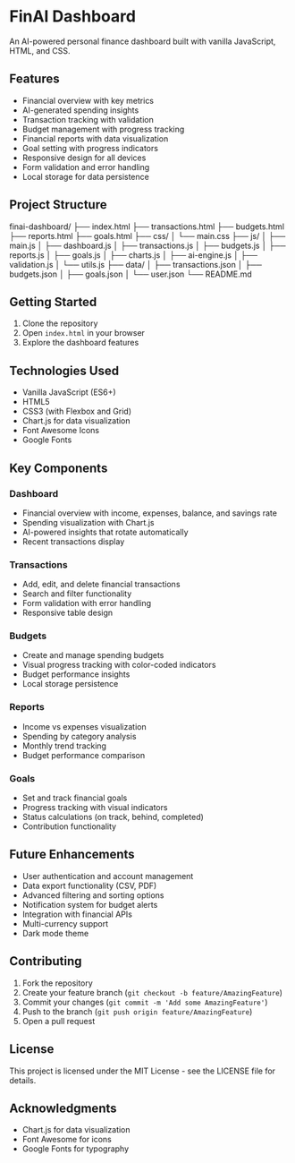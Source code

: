 # FinAI Dashboard

An AI-powered personal finance dashboard built with vanilla JavaScript, HTML, and CSS.

## Features

- Financial overview with key metrics
- AI-generated spending insights
- Transaction tracking with validation
- Budget management with progress tracking
- Financial reports with data visualization
- Goal setting with progress indicators
- Responsive design for all devices
- Form validation and error handling
- Local storage for data persistence

## Project Structure

finai-dashboard/
├── index.html
├── transactions.html
├── budgets.html
├── reports.html
├── goals.html
├── css/
│   └── main.css
├── js/
│   ├── main.js
│   ├── dashboard.js
│   ├── transactions.js
│   ├── budgets.js
│   ├── reports.js
│   ├── goals.js
│   ├── charts.js
│   ├── ai-engine.js
│   ├── validation.js
│   └── utils.js
├── data/
│   ├── transactions.json
│   ├── budgets.json
│   ├── goals.json
│   └── user.json
└── README.md

## Getting Started

1. Clone the repository
2. Open `index.html` in your browser
3. Explore the dashboard features

## Technologies Used

- Vanilla JavaScript (ES6+)
- HTML5
- CSS3 (with Flexbox and Grid)
- Chart.js for data visualization
- Font Awesome Icons
- Google Fonts

## Key Components

### Dashboard
- Financial overview with income, expenses, balance, and savings rate
- Spending visualization with Chart.js
- AI-powered insights that rotate automatically
- Recent transactions display

### Transactions
- Add, edit, and delete financial transactions
- Search and filter functionality
- Form validation with error handling
- Responsive table design

### Budgets
- Create and manage spending budgets
- Visual progress tracking with color-coded indicators
- Budget performance insights
- Local storage persistence

### Reports
- Income vs expenses visualization
- Spending by category analysis
- Monthly trend tracking
- Budget performance comparison

### Goals
- Set and track financial goals
- Progress tracking with visual indicators
- Status calculations (on track, behind, completed)
- Contribution functionality

## Future Enhancements

- User authentication and account management
- Data export functionality (CSV, PDF)
- Advanced filtering and sorting options
- Notification system for budget alerts
- Integration with financial APIs
- Multi-currency support
- Dark mode theme

## Contributing

1. Fork the repository
2. Create your feature branch (`git checkout -b feature/AmazingFeature`)
3. Commit your changes (`git commit -m 'Add some AmazingFeature'`)
4. Push to the branch (`git push origin feature/AmazingFeature`)
5. Open a pull request

## License

This project is licensed under the MIT License - see the LICENSE file for details.

## Acknowledgments

- Chart.js for data visualization
- Font Awesome for icons
- Google Fonts for typography